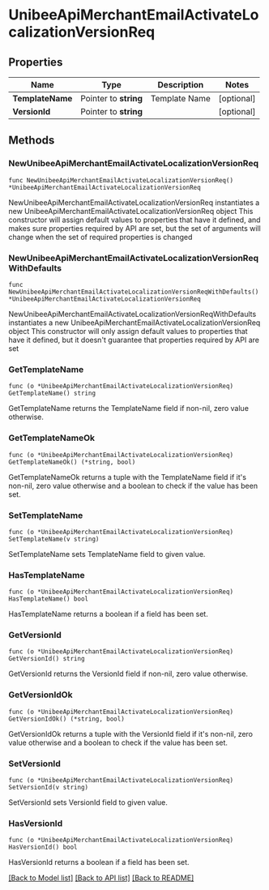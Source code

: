 # UnibeeApiMerchantEmailActivateLocalizationVersionReq

## Properties

Name | Type | Description | Notes
------------ | ------------- | ------------- | -------------
**TemplateName** | Pointer to **string** | Template Name | [optional] 
**VersionId** | Pointer to **string** |  | [optional] 

## Methods

### NewUnibeeApiMerchantEmailActivateLocalizationVersionReq

`func NewUnibeeApiMerchantEmailActivateLocalizationVersionReq() *UnibeeApiMerchantEmailActivateLocalizationVersionReq`

NewUnibeeApiMerchantEmailActivateLocalizationVersionReq instantiates a new UnibeeApiMerchantEmailActivateLocalizationVersionReq object
This constructor will assign default values to properties that have it defined,
and makes sure properties required by API are set, but the set of arguments
will change when the set of required properties is changed

### NewUnibeeApiMerchantEmailActivateLocalizationVersionReqWithDefaults

`func NewUnibeeApiMerchantEmailActivateLocalizationVersionReqWithDefaults() *UnibeeApiMerchantEmailActivateLocalizationVersionReq`

NewUnibeeApiMerchantEmailActivateLocalizationVersionReqWithDefaults instantiates a new UnibeeApiMerchantEmailActivateLocalizationVersionReq object
This constructor will only assign default values to properties that have it defined,
but it doesn't guarantee that properties required by API are set

### GetTemplateName

`func (o *UnibeeApiMerchantEmailActivateLocalizationVersionReq) GetTemplateName() string`

GetTemplateName returns the TemplateName field if non-nil, zero value otherwise.

### GetTemplateNameOk

`func (o *UnibeeApiMerchantEmailActivateLocalizationVersionReq) GetTemplateNameOk() (*string, bool)`

GetTemplateNameOk returns a tuple with the TemplateName field if it's non-nil, zero value otherwise
and a boolean to check if the value has been set.

### SetTemplateName

`func (o *UnibeeApiMerchantEmailActivateLocalizationVersionReq) SetTemplateName(v string)`

SetTemplateName sets TemplateName field to given value.

### HasTemplateName

`func (o *UnibeeApiMerchantEmailActivateLocalizationVersionReq) HasTemplateName() bool`

HasTemplateName returns a boolean if a field has been set.

### GetVersionId

`func (o *UnibeeApiMerchantEmailActivateLocalizationVersionReq) GetVersionId() string`

GetVersionId returns the VersionId field if non-nil, zero value otherwise.

### GetVersionIdOk

`func (o *UnibeeApiMerchantEmailActivateLocalizationVersionReq) GetVersionIdOk() (*string, bool)`

GetVersionIdOk returns a tuple with the VersionId field if it's non-nil, zero value otherwise
and a boolean to check if the value has been set.

### SetVersionId

`func (o *UnibeeApiMerchantEmailActivateLocalizationVersionReq) SetVersionId(v string)`

SetVersionId sets VersionId field to given value.

### HasVersionId

`func (o *UnibeeApiMerchantEmailActivateLocalizationVersionReq) HasVersionId() bool`

HasVersionId returns a boolean if a field has been set.


[[Back to Model list]](../README.md#documentation-for-models) [[Back to API list]](../README.md#documentation-for-api-endpoints) [[Back to README]](../README.md)


